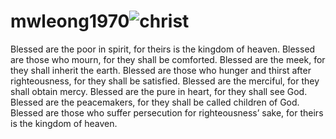 # mwleong1970![christ](https://github.com/mwleong1970/mwleong1970/assets/136162876/9c0d0689-c497-45cd-a2af-c297656140a7)

 Blessed are the poor in spirit, for theirs is the kingdom of heaven.
Blessed are those who mourn, for they shall be comforted.
Blessed are the meek, for they shall inherit the earth.
Blessed are those who hunger and thirst after righteousness, for they shall be satisfied.
Blessed are the merciful, for they shall obtain mercy.
Blessed are the pure in heart, for they shall see God.
Blessed are the peacemakers, for they shall be called children of God.
Blessed are those who suffer persecution for righteousness’ sake,
for theirs is the kingdom of heaven.
